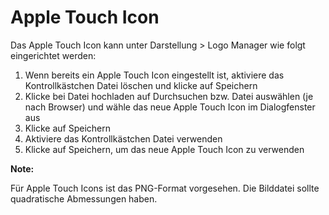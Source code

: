 # Apple Touch Icon 

Das Apple Touch Icon kann unter Darstellung \> Logo Manager wie folgt eingerichtet werden:

1.  Wenn bereits ein Apple Touch Icon eingestellt ist, aktiviere das Kontrollkästchen Datei löschen und klicke auf Speichern
2.  Klicke bei Datei hochladen auf Durchsuchen bzw. Datei auswählen \(je nach Browser\) und wähle das neue Apple Touch Icon im Dialogfenster aus
3.  Klicke auf Speichern
4.  Aktiviere das Kontrollkästchen Datei verwenden
5.  Klicke auf Speichern, um das neue Apple Touch Icon zu verwenden

**Note:**

Für Apple Touch Icons ist das PNG-Format vorgesehen. Die Bilddatei sollte quadratische Abmessungen haben.



